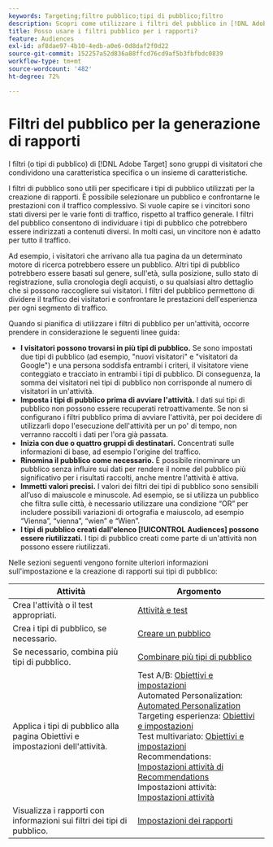 ```yaml
---
keywords: Targeting;filtro pubblico;tipi di pubblico;filtro
description: Scopri come utilizzare i filtri del pubblico in [!DNL Adobe Target] per visualizzare i dati dei visitatori che condividono le stesse caratteristiche.
title: Posso usare i filtri pubblico per i rapporti?
feature: Audiences
exl-id: af8dae97-4b10-4edb-a0e6-0d8daf2f0d22
source-git-commit: 152257a52d836a88ffcd76cd9af5b3fbfbdc0839
workflow-type: tm+mt
source-wordcount: '482'
ht-degree: 72%

---
```


# Filtri del pubblico per la generazione di rapporti

I filtri (o tipi di pubblico) di [!DNL Adobe Target] sono gruppi di visitatori che condividono una caratteristica specifica o un insieme di caratteristiche.

I filtri di pubblico sono utili per specificare i tipi di pubblico utilizzati per la creazione di rapporti. È possibile selezionare un pubblico e confrontarne le prestazioni con il traffico complessivo. Si vuole capire se i vincitori sono stati diversi per le varie fonti di traffico, rispetto al traffico generale. I filtri del pubblico consentono di individuare i tipi di pubblico che potrebbero essere indirizzati a contenuti diversi. In molti casi, un vincitore non è adatto per tutto il traffico.

Ad esempio, i visitatori che arrivano alla tua pagina da un determinato motore di ricerca potrebbero essere un pubblico. Altri tipi di pubblico potrebbero essere basati sul genere, sull&#39;età, sulla posizione, sullo stato di registrazione, sulla cronologia degli acquisti, o su qualsiasi altro dettaglio che si possono raccogliere sui visitatori. I filtri del pubblico permettono di dividere il traffico dei visitatori e confrontare le prestazioni dell&#39;esperienza per ogni segmento di traffico.

Quando si pianifica di utilizzare i filtri di pubblico per un&#39;attività, occorre prendere in considerazione le seguenti linee guida:

* **I visitatori possono trovarsi in più tipi di pubblico.** Se sono impostati due tipi di pubblico (ad esempio, &quot;nuovi visitatori&quot; e &quot;visitatori da Google&quot;) e una persona soddisfa entrambi i criteri, il visitatore viene conteggiato e tracciato in entrambi i tipi di pubblico. Di conseguenza, la somma dei visitatori nei tipi di pubblico non corrisponde al numero di visitatori in un&#39;attività.
* **Imposta i tipi di pubblico prima di avviare l&#39;attività.** I dati sui tipi di pubblico non possono essere recuperati retroattivamente. Se non si configurano i filtri pubblico prima di avviare l&#39;attività, per poi decidere di utilizzarli dopo l&#39;esecuzione dell&#39;attività per un po&#39; di tempo, non verranno raccolti i dati per l&#39;ora già passata.
* **Inizia con due o quattro gruppi di destinatari.** Concentrati sulle informazioni di base, ad esempio l&#39;origine del traffico.
* **Rinomina il pubblico come necessario.** È possibile rinominare un pubblico senza influire sui dati per rendere il nome del pubblico più significativo per i risultati raccolti, anche mentre l&#39;attività è attiva.
* **Immetti valori precisi.** I valori dei filtri dei tipi di pubblico sono sensibili all’uso di maiuscole e minuscole. Ad esempio, se si utilizza un pubblico che filtra sulle città, è necessario utilizzare una condizione “OR” per includere possibili variazioni di ortografia e maiuscolo, ad esempio “Vienna”, “vienna”, “wien” e “Wien”.
* **I tipi di pubblico creati dall&#39;elenco [!UICONTROL Audiences] possono essere riutilizzati.** I tipi di pubblico creati come parte di un&#39;attività non possono essere riutilizzati.

Nelle sezioni seguenti vengono fornite ulteriori informazioni sull&#39;impostazione e la creazione di rapporti sui tipi di pubblico:

| Attività | Argomento |
|--- |--- |
| Crea l&#39;attività o il test appropriati. | [Attività e test](/help/main/c-intro/target-key-concepts.md) |
| Crea i tipi di pubblico, se necessario. | [Creare un pubblico](/help/main/c-target/c-audiences/create-audience.md) |
| Se necessario, combina più tipi di pubblico. | [Combinare più tipi di pubblico](/help/main/c-target/combining-multiple-audiences.md) |
| Applica i tipi di pubblico alla pagina Obiettivi e impostazioni dell&#39;attività. | Test A/B: [Obiettivi e impostazioni](/help/main/c-activities/t-test-ab/t-test-create-ab/ab-goals-and-settings.md)<br>Automated Personalization: [Automated Personalization](/help/main/c-activities/t-automated-personalization/automated-personalization.md)<br>Targeting esperienza: [Obiettivi e impostazioni](/help/main/c-activities/t-experience-target/t-xt-create/xt-goals-and-settings.md)<br>Test multivariato: [Obiettivi e impostazioni](/help/main/c-activities/c-multivariate-testing/t-create-multivariate-test/goals-and-settings.md)<br>Recommendations: [Impostazioni attività di Recommendations](/help/main/c-recommendations/t-create-recs-activity/recs-activity-settings.md)<br>Impostazioni attività: [Impostazioni attività](/help/main/c-activities/activity-settings.md) |
| Visualizza i rapporti con informazioni sui filtri dei tipi di pubblico. | [Impostazioni dei rapporti](/help/main/c-reports/c-report-settings/report-settings.md) |
